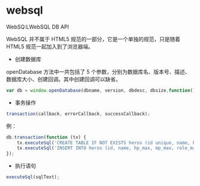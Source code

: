# websql

WebSQ:LWebSQL DB API

WebSQL 并不属于 HTML5 规范的一部分，它是一个单独的规范，只是随着 HTML5 规范一起加入到了浏览器端。

+ 创建数据库

openDatabase 方法中一共包括了 5 个参数，分别为数据库名、版本号、描述、数据库大小、创建回调。其中创建回调可以缺省。

```js
var db = window.openDatabase(dbname, version, dbdesc, dbsize,function() {});
```

+ 事务操作

```js
transaction(callback, errorCallback, successCallback); 
```

例：

```js
db.transaction(function (tx) {
    tx.executeSql('CREATE TABLE IF NOT EXISTS heros (id unique, name, hp_max, mp_max, role_main)');
    tx.executeSql('INSERT INTO heros (id, name, hp_max, mp_max, role_main) VALUES (10000, "夏侯惇", 7350, 1746, "坦克")');
});
```

+ 执行语句

```js
executeSql(sqlText);
```